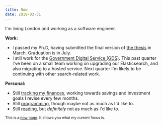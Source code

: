 ```yaml
---
title: Now
date: 2019-03-31
---
```


I'm living London and working as a software engineer.

**Work:**

- I passed my Ph.D, having submitted the final version of [the
  thesis][w1] in March.  Graduation is in July.
- I still work for the [Government Digital Service (GDS)][w2].  This
  past quarter I've been on a small team working on upgrading our
  Elasticsearch, and also migrating to a hosted service.  Next quarter
  I'm likely to be continuing with other search-related work.

[w1]: /publications/thesis.pdf
[w2]: https://www.gov.uk/government/organisations/government-digital-service

**Personal:**

- Still [tracking my finances][p1], working towards savings and
  investment goals I revise every few months.
- Still [programming][p2], though maybe not as much as I'd like to.
- Still [reading][p3], but *definitely* not as much as I'd like to.

[p1]: https://memo.barrucadu.co.uk/personal-finance.html
[p2]: https://github.com/barrucadu
[p3]: https://www.barrucadu.co.uk/bookdb/

<small>This is a [now page][]. It shows you what my current focus is.</small>

[now page]:  http://nownownow.com/about
